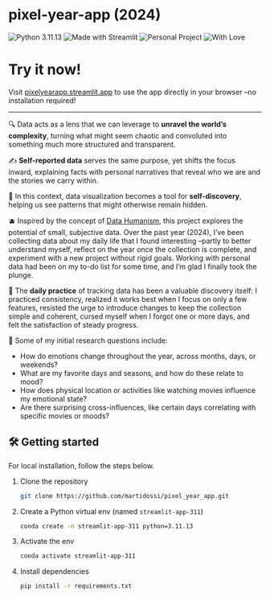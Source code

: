 # pixel-year-app (2024)

![Python 3.11.13](https://img.shields.io/badge/python-3.11.13-blue?logo=python)
![Made with Streamlit](https://img.shields.io/badge/Made%20with-Streamlit-ff4b4b?logo=streamlit)
![Personal Project](https://img.shields.io/badge/Personal%20Project-%F0%9F%92%BC-blueviolet)
![With Love](https://img.shields.io/badge/Made%20with%20%E2%9D%A4-ff69b4)

# Try it now!
Visit [pixelyearapp.streamlit.app](https://pixelyearapp.streamlit.app/) to use the app directly in your browser –no installation required!

---
🔍 Data acts as a lens that we can leverage to **unravel the world’s complexity**, turning what might seem chaotic and convoluted into something much more structured and transparent.

✍️ **Self-reported data** serves the same purpose, yet shifts the focus inward, explaining facts with personal narratives that reveal who we are and the stories we carry within.

🌟 In this context, data visualization becomes a tool for **self-discovery**, helping us see patterns that might otherwise remain hidden. 

🫐 Inspired by the concept of [Data Humanism](https://giorgialupi.com/data-humanism-my-manifesto-for-a-new-data-wold), this project explores the potential of small, subjective data. Over the past year (2024), I’ve been collecting data about my daily life that I found interesting –partly to better understand myself, reflect on the year once the collection is complete, and experiment with a new project without rigid goals. Working with personal data had been on my to-do list for some time, and I’m glad I finally took the plunge.

🧶 The **daily practice** of tracking data has been a valuable discovery itself: I practiced consistency, realized it works best when I focus on only a few features, resisted the urge to introduce changes to keep the collection simple and coherent,  cursed myself when I forgot one or more days, and felt the satisfaction of steady progress. 

🫧 Some of my initial research questions include:
- How do emotions change throughout the year, across months, days, or weekends?
- What are my favorite days and seasons, and how do these relate to mood? 
- How does physical location or activities like watching movies influence my emotional state?
- Are there surprising cross-influences, like certain days correlating with specific movies or moods?

## 🛠️ Getting started
For local installation, follow the steps below.
1. Clone the repository
   ```sh
   git clone https://github.com/martidossi/pixel_year_app.git
   ```
2. Create a Python virtual env (named `streamlit-app-311`)
   ```sh
   conda create -n streamlit-app-311 python=3.11.13
   ```
3. Activate the env
   ```sh
   conda activate streamlit-app-311
   ```
4. Install dependencies
   ```sh
   pip install -r requirements.txt
   ```
